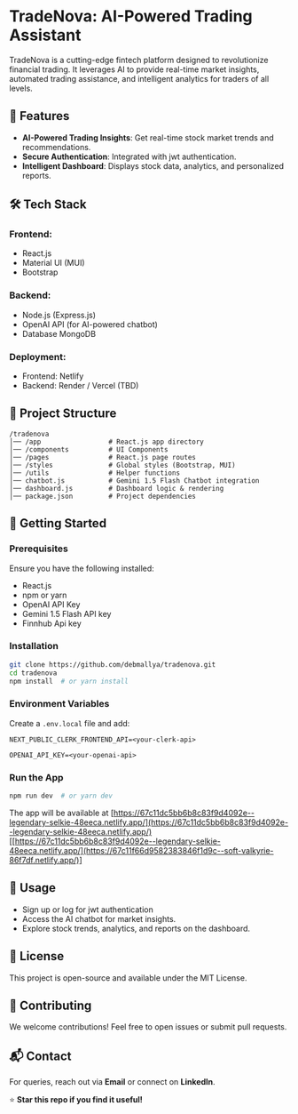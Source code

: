 # TradeNova: AI-Powered Trading Assistant
TradeNova is a cutting-edge fintech platform designed to revolutionize financial trading. It leverages AI to provide real-time market insights, automated trading assistance, and intelligent analytics for traders of all levels.

## 🚀 Features
- **AI-Powered Trading Insights**: Get real-time stock market trends and recommendations.
- **Secure Authentication**: Integrated with jwt authentication.
- **Intelligent Dashboard**: Displays stock data, analytics, and personalized reports.

## 🛠 Tech Stack
### **Frontend**:
- React.js 
- Material UI (MUI)
- Bootstrap

### **Backend**:
- Node.js (Express.js)
- OpenAI API (for AI-powered chatbot)
- Database MongoDB

### **Deployment**:
- Frontend: Netlify
- Backend: Render / Vercel (TBD)

## 📂 Project Structure
```
/tradenova
│── /app                 # React.js app directory
│── /components          # UI Components
│── /pages               # React.js page routes
│── /styles              # Global styles (Bootstrap, MUI)
│── /utils               # Helper functions
│── chatbot.js           # Gemini 1.5 Flash Chatbot integration
│── dashboard.js         # Dashboard logic & rendering
│── package.json         # Project dependencies
```

## 🚀 Getting Started
### **Prerequisites**
Ensure you have the following installed:
- React.js 
- npm or yarn
- OpenAI API Key
- Gemini 1.5 Flash API key
- Finnhub Api key

### **Installation**
```sh
git clone https://github.com/debmallya/tradenova.git
cd tradenova
npm install  # or yarn install
```

### **Environment Variables**
Create a `.env.local` file and add:
```
NEXT_PUBLIC_CLERK_FRONTEND_API=<your-clerk-api>

OPENAI_API_KEY=<your-openai-api>
```

### **Run the App**
```sh
npm run dev  # or yarn dev
```
The app will be available at [https://67c11dc5bb6b8c83f9d4092e--legendary-selkie-48eeca.netlify.app/](https://67c11dc5bb6b8c83f9d4092e--legendary-selkie-48eeca.netlify.app/)
[[https://67c11dc5bb6b8c83f9d4092e--legendary-selkie-48eeca.netlify.app/](https://67c11f66d9582383846f1d9c--soft-valkyrie-86f7df.netlify.app/)]

## 📌 Usage
- Sign up or log for jwt authentication
- Access the AI chatbot for market insights.
- Explore stock trends, analytics, and reports on the dashboard.

## 📜 License
This project is open-source and available under the MIT License.

## 🌟 Contributing
We welcome contributions! Feel free to open issues or submit pull requests.

## 📬 Contact
For queries, reach out via **Email** or connect on **LinkedIn**.

⭐ **Star this repo if you find it useful!**

